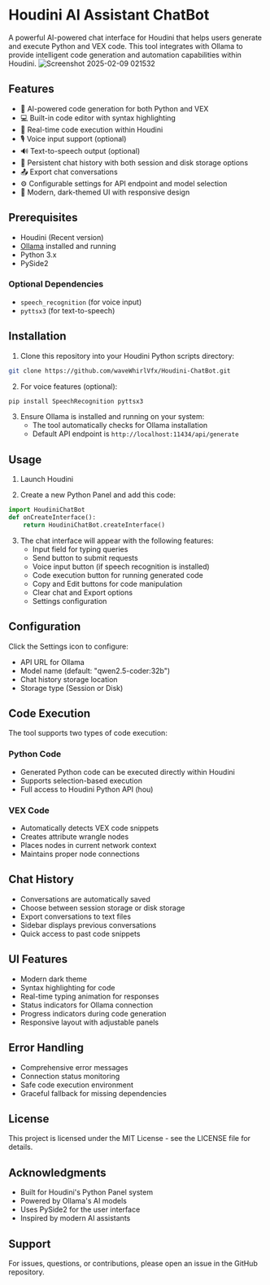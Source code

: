 # Houdini AI Assistant ChatBot

A powerful AI-powered chat interface for Houdini that helps users generate and execute Python and VEX code. This tool integrates with Ollama to provide intelligent code generation and automation capabilities within Houdini.
![Screenshot 2025-02-09 021532](https://github.com/user-attachments/assets/e2382ea6-de81-47f2-b672-781e52793eb6)



## Features

- 🤖 AI-powered code generation for both Python and VEX
- 💻 Built-in code editor with syntax highlighting
- 🔄 Real-time code execution within Houdini
- 🎙️ Voice input support (optional)
- 🔊 Text-to-speech output (optional)
- 💾 Persistent chat history with both session and disk storage options
- 📤 Export chat conversations
- ⚙️ Configurable settings for API endpoint and model selection
- 🎨 Modern, dark-themed UI with responsive design

## Prerequisites

- Houdini (Recent version)
- [Ollama](https://ollama.ai/) installed and running
- Python 3.x
- PySide2

### Optional Dependencies
- `speech_recognition` (for voice input)
- `pyttsx3` (for text-to-speech)

## Installation

1. Clone this repository into your Houdini Python scripts directory:
```bash
git clone https://github.com/waveWhirlVfx/Houdini-ChatBot.git
```
2. For voice features (optional):
```bash
pip install SpeechRecognition pyttsx3
```

3. Ensure Ollama is installed and running on your system:
   - The tool automatically checks for Ollama installation
   - Default API endpoint is `http://localhost:11434/api/generate`

## Usage

1. Launch Houdini

2. Create a new Python Panel and add this code:
```python
import HoudiniChatBot
def onCreateInterface():
    return HoudiniChatBot.createInterface()
```

3. The chat interface will appear with the following features:
   - Input field for typing queries
   - Send button to submit requests
   - Voice input button (if speech recognition is installed)
   - Code execution button for running generated code
   - Copy and Edit buttons for code manipulation
   - Clear chat and Export options
   - Settings configuration

## Configuration

Click the Settings icon to configure:
- API URL for Ollama
- Model name (default: "qwen2.5-coder:32b")
- Chat history storage location
- Storage type (Session or Disk)

## Code Execution

The tool supports two types of code execution:

### Python Code
- Generated Python code can be executed directly within Houdini
- Supports selection-based execution
- Full access to Houdini Python API (hou)

### VEX Code
- Automatically detects VEX code snippets
- Creates attribute wrangle nodes
- Places nodes in current network context
- Maintains proper node connections

## Chat History

- Conversations are automatically saved
- Choose between session storage or disk storage
- Export conversations to text files
- Sidebar displays previous conversations
- Quick access to past code snippets

## UI Features

- Modern dark theme
- Syntax highlighting for code
- Real-time typing animation for responses
- Status indicators for Ollama connection
- Progress indicators during code generation
- Responsive layout with adjustable panels

## Error Handling

- Comprehensive error messages
- Connection status monitoring
- Safe code execution environment
- Graceful fallback for missing dependencies

## License

This project is licensed under the MIT License - see the LICENSE file for details.

## Acknowledgments

- Built for Houdini's Python Panel system
- Powered by Ollama's AI models
- Uses PySide2 for the user interface
- Inspired by modern AI assistants

## Support

For issues, questions, or contributions, please open an issue in the GitHub repository.
